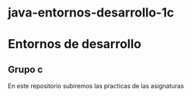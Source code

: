 # java-entornos-desarrollo-1c

<h1>Entornos de desarrollo</h1>
<h2>Grupo c</h2>
<p>En este repositorio subiremos las practicas de las asignaturas</p>
